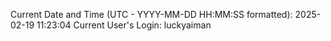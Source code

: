 Current Date and Time (UTC - YYYY-MM-DD HH:MM:SS formatted): 2025-02-19 11:23:04
Current User's Login: luckyaiman
